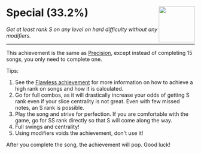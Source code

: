 # Special (33.2%) <img style="float: right;" src="https://cdn.cloudflare.steamstatic.com/steamcommunity/public/images/apps/620980/f005c82f4be0b1385a9d6e4eac84d92d5d7fd85c.jpg" width="96" height="96">

_Get at least rank S on any level on hard difficulty without any modifiers._

---

This achievement is the same as [Precision](Precision.md), except instead of completing 15 songs, you only need to complete one.

Tips:
1. See the [Flawless achievement](Flawless.md) for more information on how to achieve a high rank on songs and how it is calculated.
2. Go for full combos, as it will drastically increase your odds of getting S rank even if your slice centrality is not great. Even with few missed notes, an S rank is possible.
3. Play the song and strive for perfection. If you are comfortable with the game, go for SS rank directly so that S will come along the way.
4. Full swings and centrality!
5. Using modifiers voids the achievement, don't use it!

After you complete the song, the achievement will pop. Good luck!